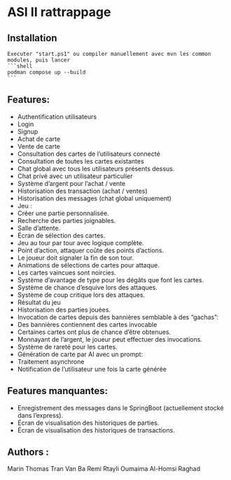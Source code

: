 # ASI II rattrappage

## Installation

    Executer "start.ps1" ou compiler manuellement avec mvn les common modules, puis lancer
    ```shell
    podman compose up --build
    ``` 

## Features:
- Authentification utilisateurs
- Login
- Signup
- Achat de carte
- Vente de carte
- Consultation des cartes de l’utilisateurs connecté
- Consultation de toutes les cartes existantes
- Chat global avec tous les utilisateurs présents dessus.
- Chat privé avec un utilisateur particulier
- Système d’argent pour l’achat / vente
- Historisation des transaction (achat / ventes)
- Historisation des messages (chat global uniquement)
- Jeu : 
- Créer une partie personnalisée.
- Recherche des parties joignables.
- Salle d’attente.
- Écran de sélection des cartes.
- Jeu au tour par tour avec logique complète.
- Point d’action, attaquer coûte des points d’actions.
- Le joueur doit signaler la fin de son tour.
- Animations de sélections de cartes pour attaque.
- Les cartes vaincues sont noircies.
- Système d’avantage de type pour les dégâts que font les cartes.
- Système de chance d’esquive lors des attaques.
- Système de coup critique lors des attaques.
- Résultat du jeu
- Historisation des parties jouées.
- Invocation de cartes depuis des bannières semblable à des “gachas”:
- Des bannières contiennent des cartes invocable
- Certaines cartes ont plus de chance d’être obtenues.
- Monnayant de l’argent, le joueur peut effectuer des invocations.
- Système de rareté pour les cartes.
- Génération de carte par AI avec un prompt:
- Traitement asynchrone
- Notification de l’utilisateur une fois la carte générée


## Features manquantes:

- Enregistrement des messages dans le SpringBoot (actuellement stocké dans l’express).
- Écran de visualisation des historiques de parties.
- Écran de visualisation des historiques de transactions.


## Authors :

Marin Thomas
Tran Van Ba Remi
Rtayli Oumaima
Al-Homsi Raghad
